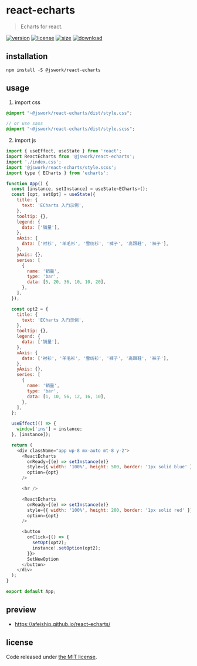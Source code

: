 # react-echarts
> Echarts for react.

[![version][version-image]][version-url]
[![license][license-image]][license-url]
[![size][size-image]][size-url]
[![download][download-image]][download-url]

## installation
```shell
npm install -S @jswork/react-echarts
```

## usage
1. import css
  ```scss
  @import "~@jswork/react-echarts/dist/style.css";

  // or use sass
  @import "~@jswork/react-echarts/dist/style.scss";
  ```
2. import js
  ```js
  import { useEffect, useState } from 'react';
  import ReactEcharts from '@jswork/react-echarts';
  import './index.css';
  import '@jswork/react-echarts/style.scss';
  import type { ECharts } from 'echarts';

  function App() {
    const [instance, setInstance] = useState<ECharts>();
    const [opt, setOpt] = useState({
      title: {
        text: 'ECharts 入门示例',
      },
      tooltip: {},
      legend: {
        data: ['销量'],
      },
      xAxis: {
        data: ['衬衫', '羊毛衫', '雪纺衫', '裤子', '高跟鞋', '袜子'],
      },
      yAxis: {},
      series: [
        {
          name: '销量',
          type: 'bar',
          data: [5, 20, 36, 10, 10, 20],
        },
      ],
    });

    const opt2 = {
      title: {
        text: 'ECharts 入门示例',
      },
      tooltip: {},
      legend: {
        data: ['销量'],
      },
      xAxis: {
        data: ['衬衫', '羊毛衫', '雪纺衫', '裤子', '高跟鞋', '袜子'],
      },
      yAxis: {},
      series: [
        {
          name: '销量',
          type: 'bar',
          data: [1, 10, 56, 12, 16, 10],
        },
      ],
    };

    useEffect(() => {
      window['ins'] = instance;
    }, [instance]);

    return (
      <div className="app wp-8 mx-auto mt-8 y-2">
        <ReactEcharts
          onReady={(e) => setInstance(e)}
          style={{ width: '100%', height: 500, border: '1px solid blue' }}
          option={opt}
        />

        <hr />

        <ReactEcharts
          onReady={(e) => setInstance(e)}
          style={{ width: '100%', height: 200, border: '1px solid red' }}
          option={opt}
        />

        <button
          onClick={() => {
            setOpt(opt2);
            instance!.setOption(opt2);
          }}>
          SetNewOption
        </button>
      </div>
    );
  }

  export default App;
  ```

## preview
- https://afeiship.github.io/react-echarts/

## license
Code released under [the MIT license](https://github.com/afeiship/react-echarts/blob/master/LICENSE.txt).

[version-image]: https://img.shields.io/npm/v/@jswork/react-echarts
[version-url]: https://npmjs.org/package/@jswork/react-echarts

[license-image]: https://img.shields.io/npm/l/@jswork/react-echarts
[license-url]: https://github.com/afeiship/react-echarts/blob/master/LICENSE.txt

[size-image]: https://img.shields.io/bundlephobia/minzip/@jswork/react-echarts
[size-url]: https://github.com/afeiship/react-echarts/blob/master/dist/react-echarts.min.js

[download-image]: https://img.shields.io/npm/dm/@jswork/react-echarts
[download-url]: https://www.npmjs.com/package/@jswork/react-echarts
